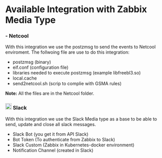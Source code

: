 # Available Integration with Zabbix Media Type

### -  Netcool

With this integration we use the postzmsg to send the events to Netcool enviroment. The follwoing file are use to do this integration:

- postzmsg (binary)
- eif.conf (configuration file)
- libraries needed to execute postzmsg (example libfreebl3.so)
- local.cache
- send2netcool.sh (scrip to complie with GSMA rules)

**Note:** All the files are in the Netcool folder.

### <img src="https://user-images.githubusercontent.com/4998725/51313627-50fc6400-1a4e-11e9-8cbe-7c40cc0bfe67.jpg" alt="alt text" width="20" height="20">  Slack

With this integration we use the Slack Media type as a base to be able to send, update and close all slack messages.

- Slack Bot (you get it from API Slack)
- Bot Token (To authenticate from Zabbix to Slack)
- Slack Custom (Zabbix in Kubernetes-docker environment)
- Notification Channel (created in Slack)

